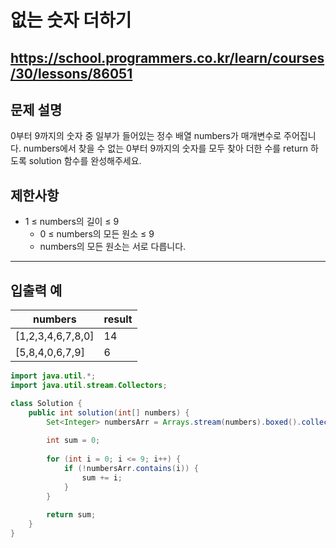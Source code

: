 # 없는 숫자 더하기
https://school.programmers.co.kr/learn/courses/30/lessons/86051
---
## 문제 설명
0부터 9까지의 숫자 중 일부가 들어있는 정수 배열 numbers가 매개변수로 주어집니다. numbers에서 찾을 수 없는 0부터 9까지의 숫자를 모두 찾아 더한 수를 return 하도록 solution 함수를 완성해주세요.

## 제한사항
+ 1 ≤ numbers의 길이 ≤ 9
  + 0 ≤ numbers의 모든 원소 ≤ 9
  + numbers의 모든 원소는 서로 다릅니다.
---
## 입출력 예
| numbers	| result |
| --- | --- |
| [1,2,3,4,6,7,8,0] | 14 |
| [5,8,4,0,6,7,9]	| 6 |
```java
import java.util.*;
import java.util.stream.Collectors;

class Solution {
    public int solution(int[] numbers) {
        Set<Integer> numbersArr = Arrays.stream(numbers).boxed().collect(Collectors.toSet());
        
        int sum = 0;
        
        for (int i = 0; i <= 9; i++) {
            if (!numbersArr.contains(i)) {
                sum += i;
            }
        }
        
        return sum;
    }
}
```